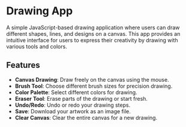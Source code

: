 # Drawing App

A simple JavaScript-based drawing application where users can draw different shapes, lines, and designs on a canvas. This app provides an intuitive interface for users to express their creativity by drawing with various tools and colors.

## Features

- **Canvas Drawing**: Draw freely on the canvas using the mouse.
- **Brush Tool**: Choose different brush sizes for precision drawing.
- **Color Palette**: Select different colors for drawing.
- **Eraser Tool**: Erase parts of the drawing or start fresh.
- **Undo/Redo**: Undo or redo your drawing steps.
- **Save**: Download your artwork as an image file.
- **Clear Canvas**: Clear the entire canvas for a new drawing.
